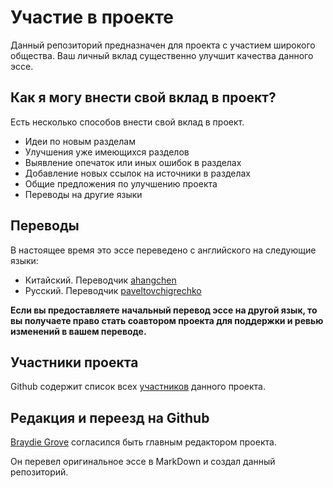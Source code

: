 # Участие в проекте
[//]: # (Version:1.0.0)
Данный репозиторий предназначен для проекта с участием широкого общества. Ваш личный вклад существенно улучшит качества данного эссе.

## Как я могу внести свой вклад в проект?
Есть несколько способов внести свой вклад в проект.

- Идеи по новым разделам
- Улучшения уже имеющихся разделов
- Выявление опечаток или иных ошибок в разделах
- Добавление новых ссылок на источники в разделах
- Общие предложения по улучшению проекта
- Переводы на другие языки

## Переводы

В настоящее время это эссе переведено с английского на следующие языки:

- Китайский. Переводчик [ahangchen](https://github.com/ahangchen)
- Русский. Переводчик [paveltovchigrechko](https://github.com/paveltovchigrechko)

**Если вы предоставляете начальный перевод эссе на другой язык, то вы получаете право стать соавтором проекта для поддержки и ревью изменений в вашем переводе.**

## Участники проекта

Github содержит список всех [участников](https://github.com/braydie/HowToBeAProgrammer/graphs/contributors) данного проекта.

## Редакция и переезд на Github

[Braydie Grove](https://www.github.com/braydie) согласился быть главным редактором проекта.

Он перевел оригинальное эссе в MarkDown и создал данный репозиторий.

